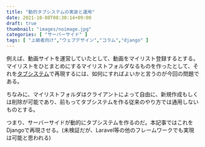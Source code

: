 ```yaml
---
title: "動的タブシステムの実装と運用"
date: 2021-10-08T08:30:14+09:00
draft: true
thumbnail: "images/noimage.jpg"
categories: [ "サーバーサイド" ]
tags: [ "上級者向け","ウェブデザイン","コラム","django" ]
---
```



例えば、動画サイトを運営していたとして、動画をマイリスト登録するとする。マイリストをひとまとめにするマイリストフォルダなるものを作ったとして、それを[タブシステム](/post/css3-tab-system/)で再現するには、如何にすればよいかと言うのが今回の問題である。

<!--イメージ図-->

ちなみに、マイリストフォルダはクライアントによって自由に、新規作成もしくは削除が可能であり、前もってタブシステムを作る従来のやり方では通用しないものとする。

つまり、サーバーサイドが動的にタブシステムを作るのだ。本記事ではこれをDjangoで再現させる。(未検証だが、Laravel等の他のフレームワークでも実現は可能と思われる)



